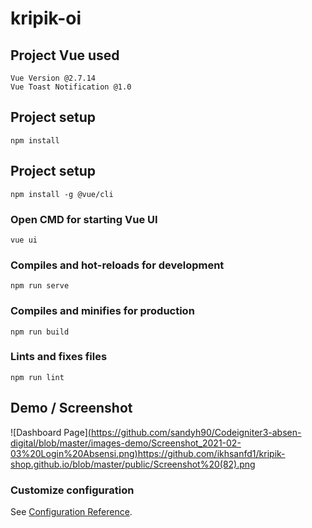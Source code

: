 # kripik-oi

## Project Vue used
```
Vue Version @2.7.14
Vue Toast Notification @1.0
```
## Project setup
```
npm install
```
## Project setup
```
npm install -g @vue/cli
```
### Open CMD for starting Vue UI
```
vue ui
```
### Compiles and hot-reloads for development
```
npm run serve
```

### Compiles and minifies for production
```
npm run build
```

### Lints and fixes files
```
npm run lint
```
## Demo / Screenshot
![Dashboard Page][(https://github.com/sandyh90/Codeigniter3-absen-digital/blob/master/images-demo/Screenshot_2021-02-03%20Login%20Absensi.png)](https://github.com/ikhsanfd1/kripik-shop.github.io/blob/master/public/Screenshot%20(82).png)https://github.com/ikhsanfd1/kripik-shop.github.io/blob/master/public/Screenshot%20(82).png

### Customize configuration
See [Configuration Reference](https://cli.vuejs.org/config/).
